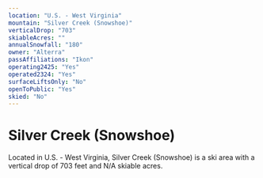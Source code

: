```yaml
---
location: "U.S. - West Virginia"
mountain: "Silver Creek (Snowshoe)"
verticalDrop: "703"
skiableAcres: ""
annualSnowfall: "180"
owner: "Alterra"
passAffiliations: "Ikon"
operating2425: "Yes"
operated2324: "Yes"
surfaceLiftsOnly: "No"
openToPublic: "Yes"
skied: "No"
---
```


# Silver Creek (Snowshoe)

Located in U.S. - West Virginia, Silver Creek (Snowshoe) is a ski area with a vertical drop of 703 feet and N/A skiable acres.